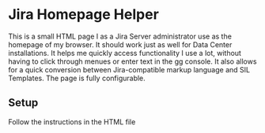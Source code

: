 # Jira Homepage Helper

This is a small HTML page I as a Jira Server administrator use as the homepage
of my browser. 
It should work just as well for Data Center installations.
It helps me quickly access functionality I use a lot, without having to click
through menues or enter text in the gg console. 
It also allows for a quick conversion between Jira-compatible markup language
and SIL Templates. 
The page is fully configurable. 

## Setup

Follow the instructions in the HTML file

